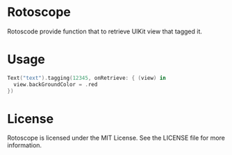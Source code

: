 # Rotoscope

Rotoscode provide function that to retrieve UIKit view that tagged it.

# Usage

```swift
Text("text").tagging(12345, onRetrieve: { (view) in
  view.backGroundColor = .red
})
```

# License

Rotoscope is licensed under the MIT License. See the LICENSE file for more information.
